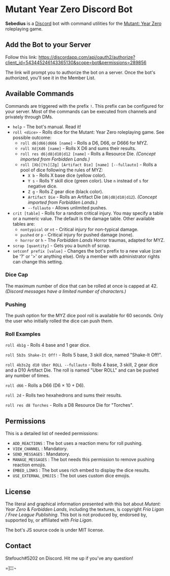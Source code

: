 # Mutant Year Zero Discord Bot

**Sebedius** is a [Discord](https://discordapp.com) bot with command utilities for the [Mutant: Year Zero](http://frialigan.se/en/games/mutant-year-zero/) roleplaying game.

## Add the Bot to your Server

Follow this link: https://discordapp.com/api/oauth2/authorize?client_id=543445246143365130&scope=bot&permissions=289856

The link will prompt you to authorize the bot on a server. Once the bot's authorized, you'll see it in the Member List.

## Available Commands

Commands are triggered with the prefix `!`. This prefix can be configured for your server. Most of the commands can be executed from channels and privately through DMs.

* `help` - The bot's manual. Read it!
* `roll <dice>` - Rolls dice for the Mutant: Year Zero roleplaying game. See possible outcome:
  * `roll d6|d66|d666 [name]` - Rolls a D6, D66, or D666 for MYZ.
  * `roll Xd|Xd6 [name]` - Rolls X D6 and sums their results.
  * `roll res d6|d8|d10|d12 [name]` - Rolls a Resource Die. *(Concept imported from Forbidden Lands.)*
  * `roll [Xb][Ys][Zg] [Artifact Die] [name] [--fullauto]` - Rolls a pool of dice following the rules of MYZ:
    * `X b` - Rolls X base dice (yellow color).
    * `Y s` - Rolls Y skill dice (green color). Use `n` instead of `s` for negative dice.
    * `Z g` - Rolls Z gear dice (black color).
    * `Artifact Die` - Rolls an Artifact Die (`d6|d8|d10|d12`). *(Concept imported from Forbidden Lands.)*
    * `--fullauto` - Allows unlimited pushes.
* `crit [table]` - Rolls for a random critical injury. You may specify a table or a numeric value. The default is the damage table. Other available tables are:
  * `nontypical` or `nt` - Critical injury for non-typical damage.
  * `pushed` or `p` - Critical injury for pushed damage (none).
  * `horror` or `h` - The *Forbidden Lands* Horror traumas, adapted for MYZ.
* `scrap [quantity]` - Gets you a bunch of scrap.
* `setconf prefix [value]` - Changes the bot's prefix to a new value (can be '?' or '>' or anything else). Only a member with administrator rights can change this setting.

### Dice Cap

The maximum number of dice that can be rolled at once is capped at 42. *(Discord messages have a limited number of characters.)*

### Pushing

The push option for the MYZ dice pool roll is available for 60 seconds. Only the user who initially rolled the dice can push them.

### Roll Examples

`roll 4b1g` - Rolls 4 base and 1 gear dice.

`roll 5b3s Shake-It Off!` - Rolls 5 base, 3 skill dice, named "Shake-It Off!".

`roll 4b3s2g d10 Uber ROLL --fullauto` - Rolls 4 base, 3 skill, 2 gear dice and a D10 Artifact Die. The roll is named "Uber ROLL" and can be pushed any number of times. 

`roll d66` - Rolls a D66 (D6 × 10 + D6).

`roll 2d` - Rolls two hexahedrons and sums their results.

`roll res d8 Torches` - Rolls a D8 Resource Die for "Torches".

## Permissions

This is a detailed list of needed permissions:

* `ADD_REACTIONS` : The bot uses a reaction menu for roll pushing.
* `VIEW_CHANNEL` : Mandatory.
* `SEND_MESSAGES` : Mandatory.
* `MANAGE_MESSAGES` : The bot needs this permission to remove pushing reaction emojis.
* `EMBED_LINKS` : The bot uses rich embed to display the dice results.
* `USE_EXTERNAL_EMOJIS` : The bot uses custom dice emojis.

## License

The literal and graphical information presented with this bot about *Mutant: Year Zero* & *Forbidden Lands*, including the textures, is copyright *Fria Ligan / Free League Publishing*. This bot is not produced by, endorsed by, supported by, or affiliated with *Fria Ligan*.

The bot's JS source code is under MIT license.

## Contact

Stefouch#5202 on Discord. Hit me up if you've any question!

=]¦¦¦¬ 